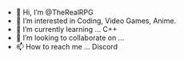 - 👋 Hi, I’m @TheRealRPG
- 👀 I’m interested in Coding, Video Games, Anime.
- 🌱 I’m currently learning ... C++
- 💞️ I’m looking to collaborate on ...
- 📫 How to reach me ... Discord

<!---
TheRealRPG/TheRealRPG is a ✨ special ✨ repository because its `README.md` (this file) appears on your GitHub profile.
You can click the Preview link to take a look at your changes.
--->
